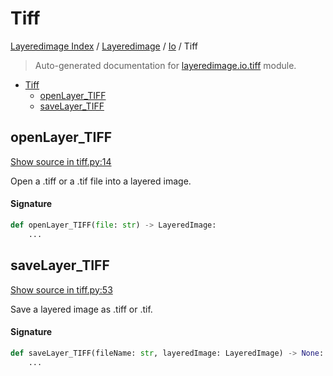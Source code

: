 # Tiff

[Layeredimage Index](../../README.md#layeredimage-index) /
[Layeredimage](../index.md#layeredimage) /
[Io](./index.md#io) /
Tiff

> Auto-generated documentation for [layeredimage.io.tiff](../../../../layeredimage/io/tiff.py) module.

- [Tiff](#tiff)
  - [openLayer_TIFF](#openlayer_tiff)
  - [saveLayer_TIFF](#savelayer_tiff)

## openLayer_TIFF

[Show source in tiff.py:14](../../../../layeredimage/io/tiff.py#L14)

Open a .tiff or a .tif file into a layered image.

#### Signature

```python
def openLayer_TIFF(file: str) -> LayeredImage:
    ...
```



## saveLayer_TIFF

[Show source in tiff.py:53](../../../../layeredimage/io/tiff.py#L53)

Save a layered image as .tiff or .tif.

#### Signature

```python
def saveLayer_TIFF(fileName: str, layeredImage: LayeredImage) -> None:
    ...
```